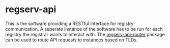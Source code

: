 # regserv-api
This is the software providing a RESTful interface for registry communication. A seperate instance of the software has to be run for each registry the registrar wants to interact with. The [regserv-api-router](https://github.com/BoltNGroup/regserv-api) package can be used to route API requests to instances based on TLDs.